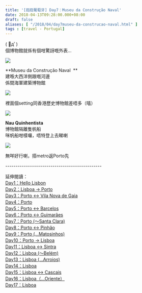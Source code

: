 ```yaml
---
title: '[抱抱葡萄牙] Day7：Museu da Construção Naval'
date: 2018-04-13T09:28:00.000+08:00
draft: false
aliases: [ "/2018/04/day7museu-da-construcao-naval.html" ]
tags : [travel - Portugal]
---
```


( ﾟдﾟ)   
個博物館就係有個咁驚訝嘅外表...  

[![](https://c1.staticflickr.com/5/4300/36004960355_436020ea6a_z.jpg)](https://c1.staticflickr.com/5/4300/36004960355_436020ea6a_z.jpg)

**Museu da Construção Naval  **  
建喺大西洋側跟嘅河邊  
係間海軍建築博物館  

[![](https://c1.staticflickr.com/1/889/39600604580_8f3677737f_z.jpg)](https://c1.staticflickr.com/1/889/39600604580_8f3677737f_z.jpg)

裡面個setting同香港歷史博物館差唔多（嘻）  

[![](https://c1.staticflickr.com/1/869/40695617874_5158220a07_z.jpg)](https://c1.staticflickr.com/1/869/40695617874_5158220a07_z.jpg)

**Nau Quinhentista**  
博物館隔離隻帆船  
咪帆船咁樣囉，唔特登上去睇喇  

[![](https://c1.staticflickr.com/1/791/40695619364_7524d7c848_z.jpg)](https://c1.staticflickr.com/1/791/40695619364_7524d7c848_z.jpg)

無咩好行喇，搭metro返Porto先  
  
  
\-----------------------------------------------  
  
  
延伸閱讀：  
[Day1：Hello Lisbon](https://www.hidie.net/2017/07/day1hello-lisbon.html)  
[Day2：Lisboa → Porto](https://www.hidie.net/2017/07/day2lisboa-porto.html)  
[Day3：Porto ↔ Vila Nova de Gaia](https://www.hidie.net/2017/07/day3porto-vila-nova-de-gaia.html)  
[Day4：Porto](http://www.hidie.net/2017/07/day4porto.html)  
[Day5：Porto ↔ Barcelos](http://www.hidie.net/2017/07/day5porto-barcelos.html)  
[Day6：Porto ↔ Guimarães](http://www.hidie.net/2017/07/day6porto-guimaraes.html)  
[Day7：Porto (～Santa Clara)](http://www.hidie.net/2017/08/day7porto-santa-clara.html)  
[Day8：Porto ↔ Pinhão](http://www.hidie.net/2017/08/day8porto-pinhao.html)  
[Day9：Porto (...Matosinhos)](http://www.hidie.net/2017/08/day9porto-matosinhos.html)  
[Day10：Porto → Lisboa](http://www.hidie.net/2017/08/day10porto-lisboa.html)  
[Day11：Lisboa ↔ Sintra](http://www.hidie.net/2017/08/day11lisboa-sintra.html)  
[Day12：Lisboa (～Belém)](http://www.hidie.net/2017/08/day12lisboa-belem.html)  
[Day13：Lisboa (...Arroios)](http://www.hidie.net/2017/08/day13lisboa-arroios.html)  
[Day14：Lisboa](http://www.hidie.net/2017/08/day14lisboa.html)  
[Day15：Lisboa ↔ Cascais](http://www.hidie.net/2017/08/day15lisboa-cascais.html)  
[Day16：Lisboa（...Oriente）](http://www.hidie.net/2017/08/day16lisboaoriente.html)  
[Day17：Lisboa](http://www.hidie.net/2017/08/day17lisboa.html)